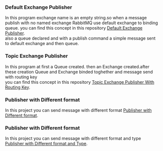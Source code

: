 ### Default Exchange Publisher
In this program exchange name is an empty string.so when a message publish with no named exchange RabbitMQ use default exchange to binding queue.
you can find this concept in this repository [Default Exchange Publisher](https://github.com/MGH1024/RabbitMq/blob/master/DefaultExcahange/Program.cs).<br/>
also a queue declared and with a publish command a simple message sent to default exchange and then queue.

### Topic Exchange Publisher
In this program at first a Queue created. then an Exchange created.after these creation Queue and Exchange binded toghether and message send with routing key <br/>
you can find this concept in this repository [Topic Exchange Publisher With Routing Key](https://github.com/MGH1024/RabbitMq/blob/master/ExchangeAndQueue/Program.cs).<br/>

### Publisher with Different format
In this project you can send message with different format
[Publisher with Different format](https://github.com/MGH1024/RabbitMq/blob/master/03PublishMessageWithDifferentFormat/Program.cs).<br/>

### Publisher with Different format
In this project you can send message with different format and type
[Publisher with Different format and Type](https://github.com/MGH1024/RabbitMq/blob/master/04PublishMessageWitDifferentFormatAndType/Program.cs).<br/>
